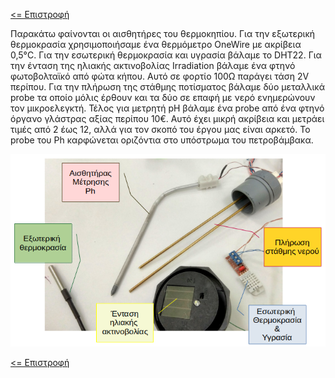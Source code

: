 <a href="../README.md"><= Επιστροφή</a><br>

<p>Παρακάτω φαίνονται οι αισθητήρες του θερμοκηπίου. Για την εξωτερική θερμοκρασία χρησιμοποιήσαμε ένα θερμόμετρο OneWire με ακρίβεια 0,5°C. Για την εσωτερική θερμοκρασία και υγρασία βάλαμε το DHT22. Για την ένταση της ηλιακής ακτινοβολίας Irradiation βάλαμε ένα φτηνό φωτοβολταϊκό από φώτα κήπου. Αυτό σε φορτίο 100Ω παράγει τάση 2V περίπου. Για την πλήρωση της στάθμης ποτίσματος βάλαμε δύο μεταλλικά probe τα οποίο μόλις έρθουν και τα δύο σε επαφή με νερό ενημερώνουν τον μικροελεγκτή. Τέλος για μετρητή pH βάλαμε ένα probe από ένα φτηνό όργανο γλάστρας αξίας περίπου 10€. Αυτό έχει μικρή ακρίβεια και μετράει τιμές από 2 έως 12, αλλά για τον σκοπό του έργου μας είναι αρκετό. Το probe του Ph καρφώνεται οριζόντια στο υπόστρωμα του πετροβάμβακα.</p>
  <p align="center"><img src="../resources/images/sensors.png" width="600"></p>

  <a href="../README.md"><= Επιστροφή</a><br>
